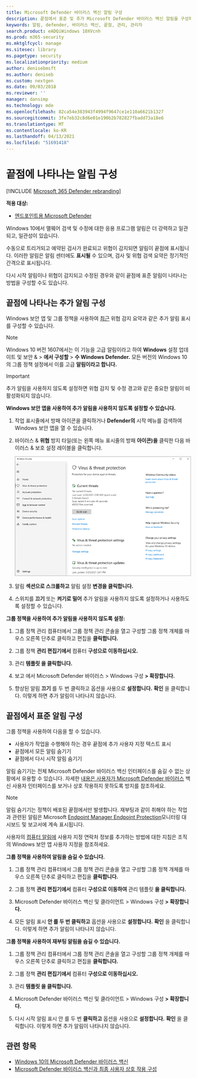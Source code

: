 ```yaml
---
title: Microsoft Defender 바이러스 백신 알림 구성
description: 끝점에서 표준 및 추가 Microsoft Defender 바이러스 백신 알림을 구성하고 사용자 지정하는 방법을 학습합니다.
keywords: 알림, defender, 바이러스 백신, 끝점, 관리, 관리자
search.product: eADQiWindows 10XVcnh
ms.prod: m365-security
ms.mktglfcycl: manage
ms.sitesec: library
ms.pagetype: security
ms.localizationpriority: medium
author: denisebmsft
ms.author: deniseb
ms.custom: nextgen
ms.date: 09/03/2018
ms.reviewer: ''
manager: dansimp
ms.technology: mde
ms.openlocfilehash: 82ca54e383943f4994f9647ce1e110a6621b1327
ms.sourcegitcommit: 3fe7eb32c8d6e01e190b2b782827fbadd73a18e6
ms.translationtype: MT
ms.contentlocale: ko-KR
ms.lasthandoff: 04/13/2021
ms.locfileid: "51691418"
---
```

# <a name="configure-the-notifications-that-appear-on-endpoints"></a>끝점에 나타나는 알림 구성

[!INCLUDE [Microsoft 365 Defender rebranding](../../includes/microsoft-defender.md)]


**적용 대상:**

- [엔드포인트용 Microsoft Defender](/microsoft-365/security/defender-endpoint/) 

Windows 10에서 맬웨어 검색 및 수정에 대한 응용 프로그램 알림은 더 강력하고 일관되고, 일관성이 있습니다.

수동으로 트리거되고 예약된 검사가 완료되고 위협이 감지되면 알림이 끝점에 표시됩니다. 이러한 알림은 알림 센터에도 **표시될** 수 있으며, 검사 및 위협 검색 요약은 정기적인 간격으로 표시됩니다.

다시 시작 알림이나 위협이 감지되고 수정된 경우와 같이 끝점에 표준 알림이 나타나는 방법을 구성할 수도 있습니다.

## <a name="configure-the-additional-notifications-that-appear-on-endpoints"></a>끝점에 나타나는 추가 알림 구성

Windows 보안 앱 및 그룹 정책을 사용하여 [최근](microsoft-defender-security-center-antivirus.md) 위협 감지 요약과 같은 추가 알림 표시를 구성할 수 있습니다.

> [!NOTE]
> Windows 10 버전 1607에서는 이  기능을 고급 알림이라고 하여 **Windows** 설정 업데이트 및 보안 &  >  **에서 구성할**  >  **수 Windows Defender.** 모든 버전의 Windows 10의 그룹 정책 설정에서 이를 고급 **알림이라고 합니다.**

> [!IMPORTANT]
> 추가 알림을 사용하지 않도록 설정하면 위협 감지 및 수정 경고와 같은 중요한 알림이 비활성화되지 않습니다.

**Windows 보안 앱을 사용하여 추가 알림을 사용하지 않도록 설정할 수 있습니다.**

1. 작업 표시줄에서 방패 아이콘을 클릭하거나 **Defender의** 시작 메뉴를 검색하여 Windows 보안 앱을 열 수 있습니다.

2. 바이러스 & **위협** 방지 타일(또는 왼쪽 메뉴 표시줄의 방패 **아이콘)을** 클릭한 다음 바이러스 & 보호 설정 레이블을 클릭합니다.

    ![Windows 보안 앱의 바이러스 & 보호 설정 레이블 스크린샷](images/defender/wdav-protection-settings-wdsc.png)

3. 알림 **섹션으로 스크롤하고** 알림 설정 **변경을 클릭합니다.**

4. 스위치를 **끄기** 또는 **켜기로 밀어** 추가 알림을 사용하지 않도록 설정하거나 사용하도록 설정할 수 있습니다.

**그룹 정책을 사용하여 추가 알림을 사용하지 않도록 설정:**

1. 그룹 정책 관리 컴퓨터에서 그룹 [](/previous-versions/windows/it-pro/windows-server-2008-R2-and-2008/cc731212(v=ws.11))정책 관리 콘솔을 열고 구성할 그룹 정책 개체를 마우스 오른쪽 단추로 클릭하고 편집을 **클릭합니다.**

2. 그룹 정책 **관리 편집기에서** 컴퓨터 **구성으로 이동하십시오.**

3. 관리 **템플릿 을 클릭합니다.**

4. 보고 에서 Microsoft Defender 바이러스 > Windows 구성 **> 확장합니다.**

5. 향상된 알림 **끄기** 를 두 번 클릭하고 옵션을 사용으로 **설정합니다.** **확인** 을 클릭합니다. 이렇게 하면 추가 알림이 나타나지 않습니다.

## <a name="configure-standard-notifications-on-endpoints"></a>끝점에서 표준 알림 구성

그룹 정책을 사용하여 다음을 할 수 있습니다.

- 사용자가 작업을 수행해야 하는 경우 끝점에 추가 사용자 지정 텍스트 표시
- 끝점에서 모든 알림 숨기기
- 끝점에서 다시 시작 알림 숨기기

알림 숨기기는 전체 Microsoft Defender 바이러스 백신 인터페이스를 숨길 수 없는 상황에서 유용할 수 있습니다. 자세한 [내용은 사용자가 Microsoft Defender 바이러스](prevent-end-user-interaction-microsoft-defender-antivirus.md) 백신 사용자 인터페이스를 보거나 상호 작용하지 못하도록 방지를 참조하세요. 

> [!NOTE]
> 알림 숨기기는 정책이 배포된 끝점에서만 발생합니다. 재부팅과 같이 취해야 하는 작업과 관련된 알림은 Microsoft [Endpoint Manager Endpoint Protection](/configmgr/protect/deploy-use/monitor-endpoint-protection)모니터링 대시보드 및 보고서에 계속 표시됩니다. 

사용자의 [컴퓨터 알림에](/windows/security/threat-protection/windows-defender-security-center/windows-defender-security-center) 사용자 지정 연락처 정보를 추가하는 방법에 대한 지침은 조직의 Windows 보안 앱 사용자 지정을 참조하세요.

**그룹 정책을 사용하여 알림을 숨길 수 있습니다.**

1. 그룹 정책 관리 컴퓨터에서 그룹 [](/previous-versions/windows/it-pro/windows-server-2008-R2-and-2008/cc731212(v=ws.11))정책 관리 콘솔을 열고 구성할 그룹 정책 개체를 마우스 오른쪽 단추로 클릭하고 편집을 **클릭합니다.**

2. 그룹 정책 **관리 편집기에서** 컴퓨터 **구성으로 이동하여** 관리 템플릿 **을 클릭합니다.**

3. Microsoft Defender 바이러스 백신 및 클라이언트 > Windows 구성 **> 확장합니다.** 

4. 모든 알림 표시 **안 를 두 번 클릭하고** 옵션을 사용으로 **설정합니다.** **확인** 을 클릭합니다. 이렇게 하면 추가 알림이 나타나지 않습니다.

**그룹 정책을 사용하여 재부팅 알림을 숨길 수 있습니다.**

1. 그룹 정책 관리 컴퓨터에서 그룹 [](/previous-versions/windows/it-pro/windows-server-2008-R2-and-2008/cc731212(v=ws.11))정책 관리 콘솔을 열고 구성할 그룹 정책 개체를 마우스 오른쪽 단추로 클릭하고 편집을 **클릭합니다.**

2. 그룹 정책 **관리 편집기에서** 컴퓨터 **구성으로 이동하십시오.**

3. 관리 **템플릿 을 클릭합니다.**

4. Microsoft Defender 바이러스 백신 및 클라이언트 > Windows 구성 **> 확장합니다.**

5. 다시 시작 알림 표시 안 를 두 번 **클릭하고** 옵션을 사용으로 **설정합니다.** **확인** 을 클릭합니다. 이렇게 하면 추가 알림이 나타나지 않습니다.

## <a name="related-topics"></a>관련 항목

- [Windows 10의 Microsoft Defender 바이러스 백신](microsoft-defender-antivirus-in-windows-10.md)
- [Microsoft Defender 바이러스 백신과 최종 사용자 상호 작용 구성](configure-end-user-interaction-microsoft-defender-antivirus.md)